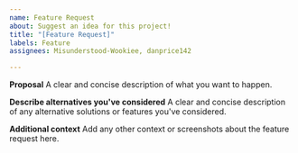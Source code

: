 ```yaml
---
name: Feature Request
about: Suggest an idea for this project!
title: "[Feature Request]"
labels: Feature
assignees: Misunderstood-Wookiee, danprice142

---
```


**Proposal**
A clear and concise description of what you want to happen.

**Describe alternatives you've considered**
A clear and concise description of any alternative solutions or features you've considered.

**Additional context**
Add any other context or screenshots about the feature request here.
